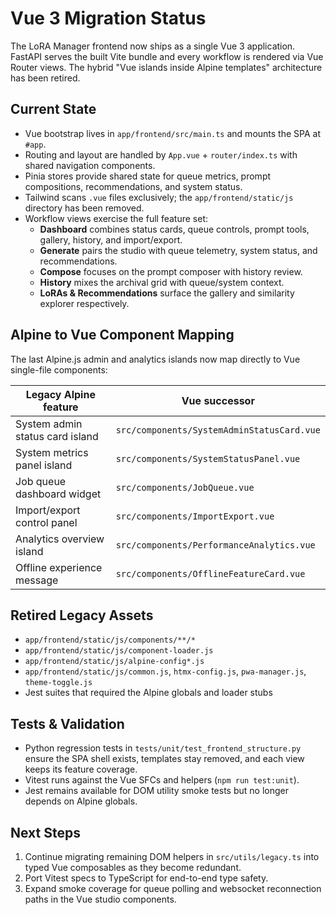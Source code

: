 # Vue 3 Migration Status

The LoRA Manager frontend now ships as a single Vue 3 application. FastAPI serves the built Vite bundle and every workflow is rendered via Vue Router views. The hybrid "Vue islands inside Alpine templates" architecture has been retired.

## Current State

- Vue bootstrap lives in `app/frontend/src/main.ts` and mounts the SPA at `#app`.
- Routing and layout are handled by `App.vue` + `router/index.ts` with shared navigation components.
- Pinia stores provide shared state for queue metrics, prompt compositions, recommendations, and system status.
- Tailwind scans `.vue` files exclusively; the `app/frontend/static/js` directory has been removed.
- Workflow views exercise the full feature set:
  - **Dashboard** combines status cards, queue controls, prompt tools, gallery, history, and import/export.
  - **Generate** pairs the studio with queue telemetry, system status, and recommendations.
  - **Compose** focuses on the prompt composer with history review.
  - **History** mixes the archival grid with queue/system context.
  - **LoRAs & Recommendations** surface the gallery and similarity explorer respectively.

## Alpine to Vue Component Mapping

The last Alpine.js admin and analytics islands now map directly to Vue single-file components:

| Legacy Alpine feature | Vue successor |
| --- | --- |
| System admin status card island | `src/components/SystemAdminStatusCard.vue` |
| System metrics panel island | `src/components/SystemStatusPanel.vue` |
| Job queue dashboard widget | `src/components/JobQueue.vue` |
| Import/export control panel | `src/components/ImportExport.vue` |
| Analytics overview island | `src/components/PerformanceAnalytics.vue` |
| Offline experience message | `src/components/OfflineFeatureCard.vue` |

## Retired Legacy Assets

- `app/frontend/static/js/components/**/*`
- `app/frontend/static/js/component-loader.js`
- `app/frontend/static/js/alpine-config*.js`
- `app/frontend/static/js/common.js`, `htmx-config.js`, `pwa-manager.js`, `theme-toggle.js`
- Jest suites that required the Alpine globals and loader stubs

## Tests & Validation

- Python regression tests in `tests/unit/test_frontend_structure.py` ensure the SPA shell exists, templates stay removed, and each view keeps its feature coverage.
- Vitest runs against the Vue SFCs and helpers (`npm run test:unit`).
- Jest remains available for DOM utility smoke tests but no longer depends on Alpine globals.

## Next Steps

1. Continue migrating remaining DOM helpers in `src/utils/legacy.ts` into typed Vue composables as they become redundant.
2. Port Vitest specs to TypeScript for end-to-end type safety.
3. Expand smoke coverage for queue polling and websocket reconnection paths in the Vue studio components.
